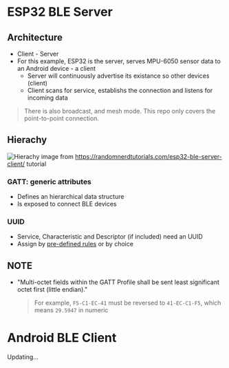 # ESP32 BLE Server
## Architecture
- Client - Server
- For this example, ESP32 is the server, serves MPU-6050 sensor data to an Android device - a client
    - Server will continuously advertise its existance so other devices (client)
    - Client scans for service, establishs the connection and listens for incoming data
> There is also broadcast, and mesh mode. This repo only covers the point-to-point connection.

## Hierachy
![Hierachy](https://i0.wp.com/randomnerdtutorials.com/wp-content/uploads/2021/11/GATT-ESP32-BLE-Server-Client-Example.png?w=750&quality=100&strip=all&ssl=1)
image from https://randomnerdtutorials.com/esp32-ble-server-client/ tutorial
### GATT: generic attributes
- Defines an hierarchical data structure
- Is exposed to connect BLE devices

### UUID
- Service, Characteristic and Descriptor (if included) need an UUID
- Assign by [pre-defined rules](https://www.bluetooth.com/specifications/assigned-numbers/) or by choice

## NOTE
- "Multi-octet fields within the GATT Profile shall be sent least significant octet
first (little endian)."
    > For example, `F5-C1-EC-41` must be reversed to `41-EC-C1-F5`, which means `29.5947` in numeric

# Android BLE Client
Updating...